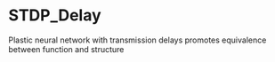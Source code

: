 # STDP_Delay
Plastic neural network with transmission delays promotes equivalence between function and structure
